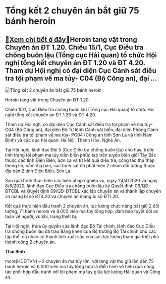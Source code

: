 Tổng kết 2 chuyên án bắt giữ 75 bánh heroin
===========================================

[:gift:Xem chi tiết ở đây:gift:](https://hddtvn.com/tong-ket-2-chuyen-an-bat-giu-75-banh-heroin/)Heroin tang vật trong Chuyên án ĐT 1.20. Chiều 15/1, Cục Điều tra chống buôn lậu (Tổng cục Hải quan) tổ chức Hội nghị tổng kết chuyên án ĐT 1.20 và ĐT 4.20. Tham dự Hội nghị có đại diện Cục Cảnh sát điều tra tội phạm về ma túy- C04 (Bộ Công an), đại …
-----------------------------------------------------------------------------------------------------------------------------------------------------------------------------------------------------------------------------------------------------------





![Tổng kết 2 chuyên án bắt giữ 75 bánh heroin](https://hddtvn.com/wp-content/uploads/2021/01/5633_z2280159216027_a833d72349cd421356d22c569841f8bd_1.jpg "Tổng kết 2 chuyên án bắt giữ 75 bánh heroin")


Heroin tang vật trong Chuyên án ĐT 1.20.



Chiều 15/1, Cục Điều tra chống buôn lậu (Tổng cục Hải quan) tổ chức Hội nghị tổng kết chuyên án ĐT 1.20 và ĐT 4.20.


Tham dự Hội nghị có đại diện Cục Cảnh sát điều tra tội phạm về ma túy- C04 (Bộ Công an), đại diện Bộ Tư lệnh Cảnh sát biển, đại diện Phòng Cảnh sát điều tra tội phạm về ma túy- PC04 (Công an tỉnh Sơn La và tỉnh Nam Định) và các cục hải quan: Hà Nội, Thanh Hóa, Nghệ An.


Tại Hội nghị, lãnh đạo Đội 5 (Cục Điều tra chống buôn lậu) cho hay, trước tình trạng tội phạm ma túy diễn biến phức tạp trên tuyến biên giới Tây Bắc thuộc các tỉnh Điện Biên, Sơn La và từ kết quả điều tra, công tác thu thập thông tin, nắm địa bàn, các trinh sát đã phát hiện 2 nhóm đối tương thuộc địa bàn 2 tỉnh Điện Biên, Sơn La.


Sau quá trình thực hiện các biên pháp nghiệp vụ, ngày 24/4/2020 và ngày 8/6/2020, lãnh đạo Cục Điều tra chống buôn lậu ký Quyết định 06/QĐ-ĐTCBL và Quyết định 09/QĐ-ĐTCBL xác lập chuyên án và thành lập chuyên án mang bí số ĐT4.20 và chuyên án mang bí số ĐT1.20.


Kết quả thực hiện đấu tranh 2 chuyên án, lực lượng chức năng bắt giữ 2 đối tượng, 71 bánh heroin và 6.000 viên ma túy tổng hợp, đảm bảo tuyệt đối an toàn về người, vũ khí, trang thiết bị.


Tại Hội nghị, thừa ủy quyền của lãnh đạo Bộ Tài chính, lãnh đạo Cục Điều tra chống buôn lậu đã trao Bằng khen của Bộ trưởng Bộ Tài chính cho các tập thể, cá nhân có thành tích xuất sắc của các lực lượng tham gia triệt phá thành công 2 chuyên án.




**Thái Bình**



more(HDDTVN) – 2 chuyên án ma túy lớn, với tang vật thu giữ lên đến 75 bánh heroin và 6.000 viên ma túy tổng hợp là điển hình về hiệu quả công tác phối hợp đấu tranh với tội phạm ma túy giữa lực lượng Hải quan và Công an.

